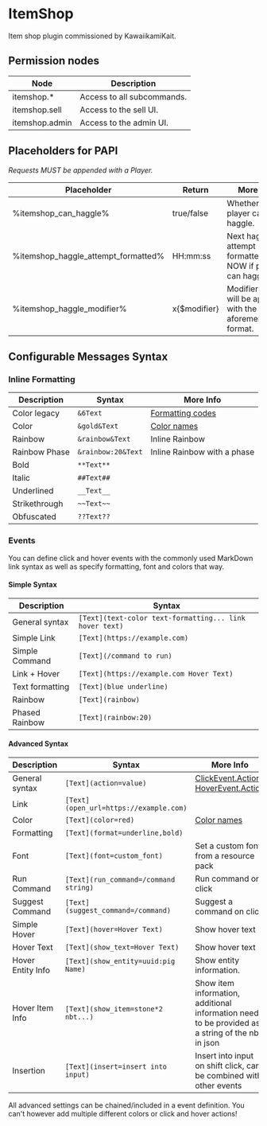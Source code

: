 # ItemShop
Item shop plugin commissioned by KawaiikamiKait.

## Permission nodes
Node               | Description
 ------------------|----------------------------------------
itemshop.*         | Access to all subcommands.
itemshop.sell      | Access to the sell UI.
itemshop.admin     | Access to the admin UI.

## Placeholders for PAPI
_Requests MUST be appended with a Player._

Placeholder                           | Return             | More Info
 -------------------------------------|--------------------|---------------------------------------------------------------------
%itemshop_can_haggle%                 | true/false         | Whether the player can haggle.
%itemshop_haggle_attempt_formatted%   | HH:mm:ss           | Next haggle attempt formatted, NOW if player can haggle.
%itemshop_haggle_modifier%            | x{$modifier}       | Modifier that will be applied with the aforementioned format.

## Configurable Messages Syntax

### Inline Formatting
Description   | Syntax             | More Info
 --------------|--------------------|---------------------------------------------------------------------
Color legacy  |` &6Text           `| [Formatting codes](https://minecraft.gamepedia.com/Formatting_codes)
Color         |` &gold&Text       `| [Color names](https://minecraft.gamepedia.com/Formatting_codes)
Rainbow       |` &rainbow&Text    `| Inline Rainbow
Rainbow Phase |` &rainbow:20&Text `| Inline Rainbow with a phase
Bold          |` **Text**         `|
Italic        |` ##Text##         `|
Underlined    |` __Text__         `|
Strikethrough |` ~~Text~~         `|
Obfuscated    |` ??Text??         `|

### Events ###
You can define click and hover events with the commonly used MarkDown link syntax
as well as specify formatting, font and colors that way.

#### Simple Syntax
Description                    | Syntax
 -------------------------------|---------------------------------------------------------
General syntax                 |` [Text](text-color text-formatting... link hover text) `
Simple Link                    |` [Text](https://example.com)                           `
Simple Command                 |` [Text](/command to run)                               `
Link + Hover                   |` [Text](https://example.com Hover Text)                `
Text formatting                |` [Text](blue underline)                                `
Rainbow                        |` [Text](rainbow)                                       `
Phased Rainbow                 |` [Text](rainbow:20)                                       `

#### Advanced Syntax
Description        | Syntax                                 | More Info
 -------------------|----------------------------------------|----
General syntax     |` [Text](action=value)                 `| [ClickEvent.Action](https://ci.md-5.net/job/BungeeCord/ws/chat/target/apidocs/net/md_5/bungee/api/chat/ClickEvent.Action.html), [HoverEvent.Action](https://ci.md-5.net/job/BungeeCord/ws/chat/target/apidocs/net/md_5/bungee/api/chat/HoverEvent.Action.html)
Link               |` [Text](open_url=https://example.com) `|
Color              |` [Text](color=red)                    `| [Color names](https://minecraft.gamepedia.com/Formatting_codes)
Formatting         |` [Text](format=underline,bold)        `|
Font               |` [Text](font=custom_font)             `| Set a custom font from a resource pack
Run Command        |` [Text](run_command=/command string)  `| Run command on click
Suggest Command    |` [Text](suggest_command=/command)     `| Suggest a command on click
Simple Hover       |` [Text](hover=Hover Text)             `| Show hover text
Hover Text         |` [Text](show_text=Hover Text)         `| Show hover text
Hover Entity Info  |` [Text](show_entity=uuid:pig Name)    `| Show entity information.
Hover Item Info    |` [Text](show_item=stone*2 nbt...)     `| Show item information, additional information needs to be provided as a string of the nbt in json
Insertion          |` [Text](insert=insert into input)     `| Insert into input on shift click, can be combined with other events

All advanced settings can be chained/included in a event definition.
You can't however add multiple different colors or click and hover actions!
